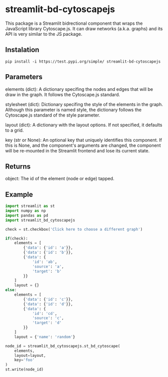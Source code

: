 # streamlit-bd-cytoscapejs

This package is a Streamlit bidrectional component that wraps the JavaScript 
library Cytoscape.js. It can draw networks (a.k.a. graphs) and its API is very similar 
to the JS package.

## Instalation

`pip install -i https://test.pypi.org/simple/ streamlit-bd-cytoscapejs`

## Parameters

elements (dict):
    A dictionary specifing the nodes and edges that will be draw in the
    graph. It follows the Cytoscape.js standard.
    
stylesheet (dict):
    Dictionary specifing the style of the elements in the graph. Although
    this parameter is named style, the dictionary follows the Cytoscape.js
    standard of the style parameter.
    
layout (dict):
    A dictionary with the layout options. If not specified, it defaults to
    a grid.
    
key (str or None):
    An optional key that uniquely identifies this component. If this is
    None, and the component's arguments are changed, the component will
    be re-mounted in the Streamlit frontend and lose its current state.

## Returns

object:
    The id of the element (node or edge) tapped.
    
## Example

``` python
import streamlit as st
import numpy as np
import pandas as pd
import streamlit_bd_cytoscapejs

check = st.checkbox('Click here to choose a different graph')

if(check):
    elements = [
        {'data': {'id': 'a'}},
        {'data': {'id': 'b'}},
        {'data': {
            'id': 'ab',
            'source': 'a',
            'target': 'b'
        }}
    ]
    layout = {}
else:
    elements = [
        {'data': {'id': 'c'}},
        {'data': {'id': 'd'}},
        {'data': {
            'id': 'cd',
            'source': 'c',
            'target': 'd'
        }}
    ]
    layout = {'name': 'random'}

node_id = streamlit_bd_cytoscapejs.st_bd_cytoscape(
    elements,
    layout=layout,
    key='foo'
)
st.write(node_id)
```
